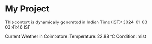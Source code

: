 # My Project

This content is dynamically generated in Indian Time (IST): 2024-01-03 03:41:46 IST


Current Weather in Coimbatore:
Temperature: 22.88 °C
Condition: mist
